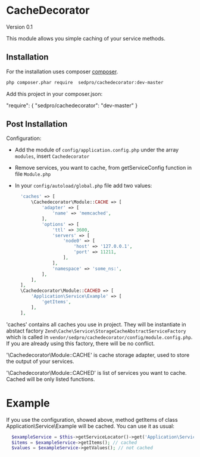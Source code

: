 CacheDecorator
============================
Version 0.1

This module allows you simple caching of your service methods.

Installation
------------
For the installation uses composer [composer](http://getcomposer.org "composer - package manager").

```sh
php composer.phar require  sedpro/cachedecorator:dev-master
```

Add this project in your composer.json:

  "require": {
    "sedpro/cachedecorator": "dev-master"
  }
  
Post Installation
------------
Configuration:
- Add the module of `config/application.config.php` under the array `modules`, insert `Cachedecorator`
- Remove services, you want to cache, from getServiceConfig function in file `Module.php`
- In your `config/autoload/global.php` file add two values:

  ```php
    'caches' => [
        \Cachedecorator\Module::CACHE => [
            'adapter' => [
                'name' => 'memcached',
            ],
            'options' => [
                'ttl' => 3600,
                'servers' => [
                    'node0' => [
                        'host' => '127.0.0.1',
                        'port' => 11211,
                    ],
                ],
                'namespace' => 'some_ns:',
            ],
        ],
    ],
    \Cachedecorator\Module::CACHED => [
        'Application\Service\Example' => [
            'getItems',
        ],
    ],
    ```
  
'caches' contains all caches you use in project. They will be instantiate in abstact factory `Zend\Cache\Service\StorageCacheAbstractServiceFactory` which is called in `vendor/sedpro/cachedecorator/config/module.config.php`. If you are already using this factory, there will be no conflict. 

'\Cachedecorator\Module::CACHE' is cache storage adapter, used to store the output of your services.
  
'\Cachedecorator\Module::CACHED' is list of services you want to cache. Cached will be only listed functions. 

Example
=====================================
If you use the configuration, showed above, method getItems of class Application\Service\Example will be cached. You can use it as usual: 

  ```php
    $exampleService = $this->getServiceLocator()->get('Application\Service\Example');
    $items = $exampleService->getItems(); // cached
    $values = $exampleService->getValues(); // not cached
  ```

